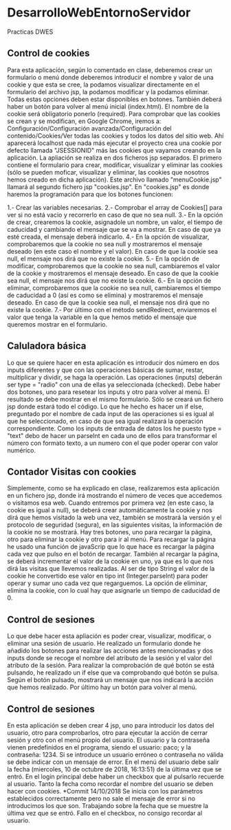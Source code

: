 # DesarrolloWebEntornoServidor
Practicas DWES

## Control de cookies
Para esta aplicación, según lo comentado en clase, deberemos crear un formulario o menú donde deberemos introducir el nombre y valor de una cookie y que esta se cree, la podamos visualizar directamente en el formulario del archivo jsp, la podamos modificar y la podamos eliminar. Todas estas opciones deben estar disponibles en botones. También deberá haber un botón para volver al menú inicial (index.html). El nombre de la cookie será obligatorio ponerlo (required). 
Para comprobar que las cookies se crean y se modifican, en Google Chrome, iremos a: Configuración/Configuración avanzada/Configuración del contenido/Cookies/Ver todas las cookies y todos los datos del sitio web. Ahí aparecerá localhost que nada más ejecutar el proyecto crea una cookie por defecto llamada "JSESSIONID" más las cookies que vayamos creando en la aplicación.
La apliación se realiza en dos ficheros jsp separados. El primero contiene el formulario para crear, modificar, visualizar y eliminar las cookies (sólo se pueden moficar, visualizar y eliminar, las cookies que nosotros hemos creado en dicha aplicación). Este archivo llamado "menuCookie.jsp" llamará al segundo fichero jsp "cookies.jsp". En "cookies.jsp" es donde haremos la programación para que los botones funcionen:

   1.- Crear las variables necesarias.
   2.- Comprobar el array de Cookies[] para ver si no está vacio y recorrerlo en caso de que no sea null.
   3.- En la opción de crear, crearemos la cookie, asignadole un nombre, un valor, el tiempo de caducidad y cambiando el           mensaje que se va a mostrar. En caso de que ya esté creada, el mensaje deberá indicarlo.
   4.- En la opción de visualizar, comprobaremos que la cookie no sea null y mostraremos el mensaje deseado (en este caso el nombre y el valor). En caso de que la cookie sea null, el mensaje nos dirá que no existe la cookie.
   5.- En la opción de modificar, comprobaremos que la cookie no sea null, cambiaremos el valor de la cookie y mostraremos el mensaje deseado. En caso de que la cookie sea null, el mensaje nos dirá que no existe la cookie.
   6.- En la opción de eliminar, comprobaremos que la cookie no sea null, cambiaremos el tiempo de caducidad a 0 (así es como se elimina) y mostraremos el mensaje deseado. En caso de que la cookie sea null, el mensaje nos dirá que no existe la cookie.
   7.- Por último con el método sendRedirect, enviaremos el valor que tenga la variable en la que hemos metido el mensaje que queremos mostrar en el formulario.

## Caluladora básica
Lo que se quiere hacer en esta aplicación es introducir dos número en dos inputs diferentes y que con las operaciones básicas de sumar, restar, multiplicar y dividir, se haga la operación. Las operaciones (inputs) deberán ser type = "radio" con una de ellas ya seleccionada (checked). Debe haber dos botones, uno para resetear los inputs y otro para volver al menú. El resultado se debe mostrar en el mismo formulario. Sólo se creará un fichero jsp donde estará todo el código. Lo que he hecho es hacer un if else, preguntado por el nombre de cada input de las operaciones si es igual al que he seleccionado, en caso de que sea igual realizará la operación correspondiente. Como los inputs de entrada de datos los he puesto type = "text" debo de hacer un parseInt en cada uno de ellos para transformar el número con formato texto, a un numero con el que poder operar con valor numérico.

## Contador Visitas con cookies
Simplemente, como se ha explicado en clase, realizaremos esta aplicación en un fichero jsp, donde irá mostrando el número de veces que accedemos o visitamos esa web. Cuando entremos por primera vez (en este caso, la cookie es igual a null), se deberá crear automáticamente la cookie y nos dirá que hemos visitado la web una vez, también se mostrará la versión y el protocolo de seguridad (segura), en las siguientes visitas, la información de la cookie no se mostrará. Hay tres botones, uno para recargar la página, otro para eliminar la cookie y otro para ir al menú. Para recargar la página he usado una función de javaScrip que lo que hace es recargar la página cada vez que pulso en el botón de recargar. También al recargar la página, se deberá incrementar el valor de la cookie en uno, ya que es lo que nos dirá las visitas que llevemos realizadas. Al ser de tipo String el valor de la cookie he convertido ese valor en tipo int (Integer.parseInt) para poder operar y sumar uno cada vez que regarguemos. La opción de eliminar, elimina la cookie, con lo cual hay que asignarle un tiempo de caducidad de 0.

## Control de sesiones
Lo que debe hacer esta apliación es poder crear, visualizar, modificar, o eliminar una sesión de usuario. He realizado un formulario donde he añadido los botones para realizar las acciones antes mencionadas y dos inputs donde se recoge el nombre del atributo de la sesión y el valor del atributo de la sesión. Para realizar la comprobación de qué botón se está pulsando, he realizado un if else que va comprobando qué botón se pulsa. Según el botón pulsado, mostrará un mensaje que nos indicará la acción que hemos realizado. Por último hay un botón para volver al menú.


## Control de sesiones
En esta aplicación se deben crear 4 jsp, uno para introducir los datos del usuario, otro para comprobarlos, otro para ejecutar la acción de cerrar sesión y otro con el menú propio del usuario. El usuario y la contraseña vienen predefinidos en el programa, siendo el usuario: paco; y la contraseña: 1234. Si se introduce un usuario erróneo o contraseña no válida se debe indicar con un mensaje de error. En el menú del usuario debe salir la fecha (miercoles, 10 de octubre de 2018, 16:13:51) de la última vez que se entró. En el login principal debe haber un checkbox que al pulsarlo recuerde al usuario. Tanto la fecha como recordar el nombre del usuario se deben hacer con cookies.
*Commit 14/10/2018
Se inicia con los parámetros establecidos correctamente pero no sale el mensaje de error si no introducimos los que son. Trabajando sobre la fecha que se muestre la última vez que se entró. Fallo en el checkbox, no consigo recordar al usuario.
